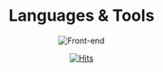 <div align="center">

# Languages & Tools

![Front-end](https://skillicons.dev/icons?i=html,css,js,java,kotlin,spring,idea,eclipse,androidstudio,firebase,mysql,postman,maven,gradle,git)<br>

[![Hits](https://hits.seeyoufarm.com/api/count/incr/badge.svg?url=https%3A%2F%2Fgithub.com%2F&count_bg=%23FFA500&title_bg=%23545454&icon=github.svg&icon_color=%23E7E7E7&title=Views&edge_flat=false)](https://hits.seeyoufarm.com)<br>

</div>

